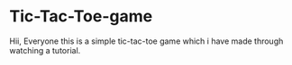# Tic-Tac-Toe-game
Hii, Everyone this is a simple tic-tac-toe game which i have made through watching a tutorial.
